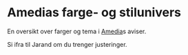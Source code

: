 # Amedias farge- og stilunivers

En oversikt over farger og tema i [Amedia](https://github.com/amedia)s aviser.

Si ifra til Jarand om du trenger justeringer.